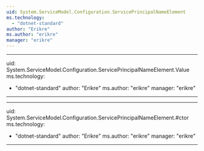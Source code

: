 ```yaml
---
uid: System.ServiceModel.Configuration.ServicePrincipalNameElement
ms.technology: 
  - "dotnet-standard"
author: "Erikre"
ms.author: "erikre"
manager: "erikre"
---
```


---
uid: System.ServiceModel.Configuration.ServicePrincipalNameElement.Value
ms.technology: 
  - "dotnet-standard"
author: "Erikre"
ms.author: "erikre"
manager: "erikre"
---

---
uid: System.ServiceModel.Configuration.ServicePrincipalNameElement.#ctor
ms.technology: 
  - "dotnet-standard"
author: "Erikre"
ms.author: "erikre"
manager: "erikre"
---
